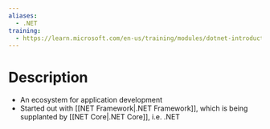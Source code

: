 ```yaml
---
aliases:
  - .NET
training:
  - https://learn.microsoft.com/en-us/training/modules/dotnet-introduction/
---
```

# Description
- An ecosystem for application development
- Started out with [[NET Framework|.NET Framework]], which is being supplanted by [[NET Core|.NET Core]], i.e. .NET